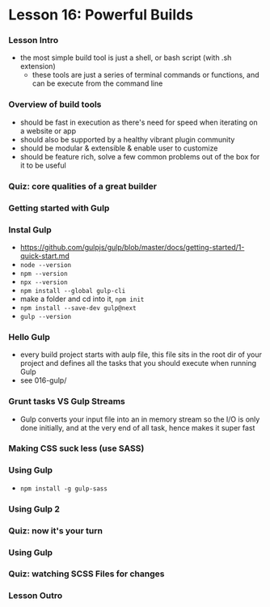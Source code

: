 # Lesson 16: Powerful Builds

### Lesson Intro
* the most simple build tool is just a shell, or bash script (with .sh extension)
  * these tools are just a series of terminal commands or functions, and can be execute from the command line

### Overview of build tools
* should be fast in execution as there's need for speed when iterating on a website or app
* should also be supported by a healthy vibrant plugin community
* should be modular & extensible & enable user to customize
* should be feature rich, solve a few common problems out of the box for it to be useful

### Quiz: core qualities of a great builder
### Getting started with Gulp
### Instal Gulp
* https://github.com/gulpjs/gulp/blob/master/docs/getting-started/1-quick-start.md
* `node --version`
* `npm --version`
* `npx --version`
* `npm install --global gulp-cli`
* make a folder and cd into it, `npm init`
* `npm install --save-dev gulp@next`
* `gulp --version`

### Hello Gulp
* every build project starts with aulp file, this file sits in the root dir of your project and defines all the tasks that you should execute when running Gulp
* see 016-gulp/

### Grunt tasks VS Gulp Streams
* Gulp converts your input file into an in memory stream so the I/O is only done initially, and at the very end of all task, hence makes it super fast

### Making CSS suck less (use SASS)
### Using Gulp
* `npm install -g gulp-sass`

### Using Gulp 2
### Quiz: now it's your turn
### Using Gulp
### Quiz: watching SCSS Files for changes
### Lesson Outro
